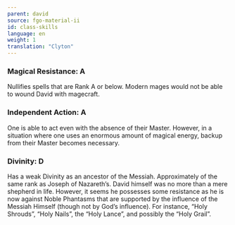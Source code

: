 ```yaml
---
parent: david
source: fgo-material-ii
id: class-skills
language: en
weight: 1
translation: "Clyton"
---
```


### Magical Resistance: A

Nullifies spells that are Rank A or below. Modern mages would not be able to wound David with magecraft.

### Independent Action: A

One is able to act even with the absence of their Master. However, in a situation where one uses an enormous amount of magical energy, backup from their Master becomes necessary.

### Divinity: D

Has a weak Divinity as an ancestor of the Messiah. Approximately of the same rank as Joseph of Nazareth’s. David himself was no more than a mere shepherd in life. However, it seems he possesses some resistance as he is now against Noble Phantasms that are supported by the influence of the Messiah Himself (though not by God’s influence). For instance, “Holy Shrouds”, “Holy Nails”, the “Holy Lance”, and possibly the “Holy Grail”.
